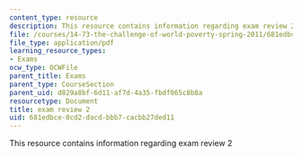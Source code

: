 ```yaml
---
content_type: resource
description: This resource contains information regarding exam review 2
file: /courses/14-73-the-challenge-of-world-poverty-spring-2011/681edbce0cd2dacdbbb7cacbb27ded11_MIT14_73S11_review_2.pdf
file_type: application/pdf
learning_resource_types:
- Exams
ocw_type: OCWFile
parent_title: Exams
parent_type: CourseSection
parent_uid: d829a8bf-6d11-af7d-4a35-fbdf065c8b8a
resourcetype: Document
title: exam review 2
uid: 681edbce-0cd2-dacd-bbb7-cacbb27ded11
---
```

This resource contains information regarding exam review 2

